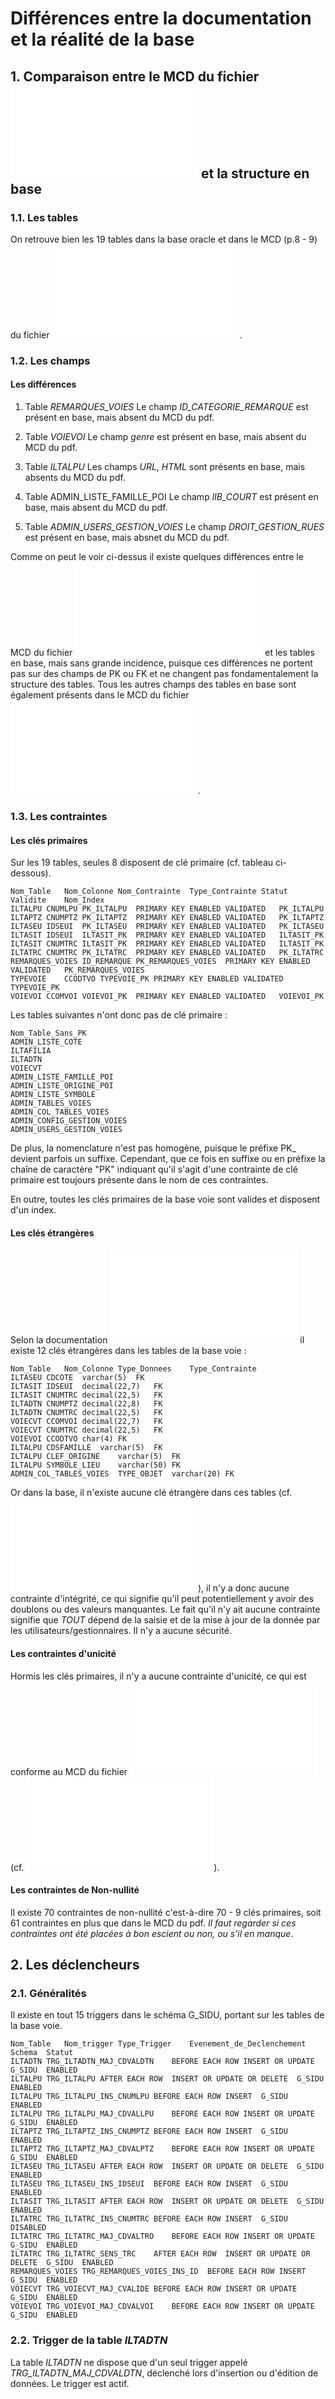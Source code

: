 # Différences entre la documentation et la réalité de la base


## 1. Comparaison entre le MCD du fichier ![doc_i2g_dev_application_2013.pdf](/doc_i2g_dev_application_2013.pdf) et la structure en base


### 1.1. Les tables
On retrouve bien les 19 tables dans la base oracle et dans le MCD (p.8 - 9) du fichier ![doc_i2g_dev_application_2013.pdf](/doc_i2g_dev_application_2013.pdf).

### 1.2. Les champs

#### Les différences

1. Table *REMARQUES_VOIES*
	Le champ *ID_CATEGORIE_REMARQUE* est présent en base, mais absent du MCD du pdf.

2. Table *VOIEVOI*
	Le champ *genre* est présent en base, mais absent du MCD du pdf.

3. Table *ILTALPU*
	Les champs *URL*, *HTML* sont présents en base, mais absents du MCD du pdf.

4. Table ADMIN_LISTE_FAMILLE_POI
	Le champ *lIB_COURT* est présent en base, mais absent du MCD du pdf.

5. Table *ADMIN_USERS_GESTION_VOIES*
	Le champ *DROIT_GESTION_RUES* est présent en base, mais absnet du MCD du pdf.  

Comme on peut le voir ci-dessus il existe quelques différences entre le MCD du fichier ![doc_i2g_dev_application_2013.pdf](/doc_i2g_dev_application_2013.pdf) et les tables en base, mais sans grande incidence, puisque ces différences ne portent pas sur des champs de PK ou FK et ne changent pas fondamentalement la structure des tables.
Tous les autres champs des tables en base sont également présents dans le MCD du fichier ![doc_i2g_dev_application_2013.pdf](/doc_i2g_dev_application_2013.pdf).


### 1.3. Les contraintes

#### Les clés primaires
Sur les 19 tables, seules 8 disposent de clé primaire (cf. tableau ci-dessous).
``` TSV
Nom_Table	Nom_Colonne	Nom_Contrainte	Type_Contrainte	Statut	Validite	Nom_Index
ILTALPU	CNUMLPU	PK_ILTALPU	PRIMARY KEY	ENABLED	VALIDATED	PK_ILTALPU
ILTAPTZ	CNUMPTZ	PK_ILTAPTZ	PRIMARY KEY	ENABLED	VALIDATED	PK_ILTAPTZ
ILTASEU	IDSEUI	PK_ILTASEU	PRIMARY KEY	ENABLED	VALIDATED	PK_ILTASEU
ILTASIT	IDSEUI	ILTASIT_PK	PRIMARY KEY	ENABLED	VALIDATED	ILTASIT_PK
ILTASIT	CNUMTRC	ILTASIT_PK	PRIMARY KEY	ENABLED	VALIDATED	ILTASIT_PK
ILTATRC	CNUMTRC	PK_ILTATRC	PRIMARY KEY	ENABLED	VALIDATED	PK_ILTATRC
REMARQUES_VOIES	ID_REMARQUE	PK_REMARQUES_VOIES	PRIMARY KEY	ENABLED	VALIDATED	PK_REMARQUES_VOIES
TYPEVOIE	CCODTVO	TYPEVOIE_PK	PRIMARY KEY	ENABLED	VALIDATED	TYPEVOIE_PK
VOIEVOI	CCOMVOI	VOIEVOI_PK	PRIMARY KEY	ENABLED	VALIDATED	VOIEVOI_PK
```

Les tables suivantes n'ont donc pas de clé primaire :
``` TSV
Nom_Table_Sans_PK
ADMIN_LISTE_COTE
ILTAFILIA
ILTADTN
VOIECVT
ADMIN_LISTE_FAMILLE_POI
ADMIN_LISTE_ORIGINE_POI
ADMIN_LISTE_SYMBOLE
ADMIN_TABLES_VOIES
ADMIN_COL_TABLES_VOIES
ADMIN_CONFIG_GESTION_VOIES
ADMIN_USERS_GESTION_VOIES
```

De plus, la nomenclature n'est pas homogène, puisque le préfixe PK_ devient parfois un suffixe. Cependant, que ce fois en suffixe ou en préfixe la chaîne de caractère "PK" indiquant qu'il s'agit d'une contrainte de clé primaire est toujours présente dans le nom de ces contraintes.  

En outre, toutes les clés primaires de la base voie sont valides et disposent d'un index.

#### Les clés étrangères
Selon la documentation ![doc_i2g_dev_application_2013.pdf](/doc_i2g_dev_application_2013.pdf) il existe 12 clés étrangères dans les tables de la base voie :
``` TSV
Nom_Table	Nom_Colonne	Type_Donnees	Type_Contrainte
ILTASEU	CDCOTE	varchar(5)	FK
ILTASIT	IDSEUI	decimal(22,7)	FK
ILTASIT	CNUMTRC	decimal(22,5)	FK
ILTADTN	CNUMPTZ	decimal(22,8)	FK
ILTADTN	CNUMTRC	decimal(22,5)	FK
VOIECVT	CCOMVOI	decimal(22,7)	FK
VOIECVT	CNUMTRC	decimal(22,5)	FK
VOIEVOI	CCODTVO	char(4)	FK
ILTALPU	CDSFAMILLE	varchar(5)	FK
ILTALPU	CLEF_ORIGINE	varchar(5)	FK
ILTALPU	SYMBOLE_LIEU	varchar(50)	FK
ADMIN_COL_TABLES_VOIES	TYPE_OBJET	varchar(20)	FK
```

Or dans la base, il n'existe aucune clé étrangère dans ces tables (cf. ![contraintes_base_voie.tsv](/contraintes_base_voie.tsv)), il n'y a donc aucune contrainte d'intégrité, ce qui signifie qu'il peut potentiellement y avoir des doublons ou des valeurs manquantes. Le fait qu'il n'y ait aucune contrainte signifie que *TOUT* dépend de la saisie et de la mise à jour de la donnée par les utilisateurs/gestionnaires. Il n'y a aucune sécurité.

#### Les contraintes d'unicité
Hormis les clés primaires, il n'y a aucune contrainte d'unicité, ce qui est conforme au MCD du fichier ![doc_i2g_dev_application_2013.pdf](/doc_i2g_dev_application_2013.pdf) (cf. ![contraintes_base_voie.tsv](/contraintes_base_voie.tsv)).

#### Les contraintes de Non-nullité
Il existe 70 contraintes de non-nullité c'est-à-dire 70 - 9 clés primaires, soit 61 contraintes en plus que dans le MCD du pdf.
*Il faut regarder si ces contraintes ont été placées à bon escient ou non, ou s'il en manque*.

## 2. Les déclencheurs

### 2.1. Généralités
Il existe en tout 15 triggers dans le schéma G_SIDU, portant sur les tables de la base voie.
``` TSV
Nom_Table	Nom_trigger	Type_Trigger	Evenement_de_Declenchement	Schema	Statut
ILTADTN	TRG_ILTADTN_MAJ_CDVALDTN	BEFORE EACH ROW	INSERT OR UPDATE	G_SIDU	ENABLED
ILTALPU	TRG_ILTALPU	AFTER EACH ROW	INSERT OR UPDATE OR DELETE	G_SIDU	ENABLED
ILTALPU	TRG_ILTALPU_INS_CNUMLPU	BEFORE EACH ROW	INSERT	G_SIDU	ENABLED
ILTALPU	TRG_ILTALPU_MAJ_CDVALLPU	BEFORE EACH ROW	INSERT OR UPDATE	G_SIDU	ENABLED
ILTAPTZ	TRG_ILTAPTZ_INS_CNUMPTZ	BEFORE EACH ROW	INSERT	G_SIDU	ENABLED
ILTAPTZ	TRG_ILTAPTZ_MAJ_CDVALPTZ	BEFORE EACH ROW	INSERT OR UPDATE	G_SIDU	ENABLED
ILTASEU	TRG_ILTASEU	AFTER EACH ROW	INSERT OR UPDATE OR DELETE	G_SIDU	ENABLED
ILTASEU	TRG_ILTASEU_INS_IDSEUI	BEFORE EACH ROW	INSERT	G_SIDU	ENABLED
ILTASIT	TRG_ILTASIT	AFTER EACH ROW	INSERT OR UPDATE OR DELETE	G_SIDU	ENABLED
ILTATRC	TRG_ILTATRC_INS_CNUMTRC	BEFORE EACH ROW	INSERT	G_SIDU	DISABLED
ILTATRC	TRG_ILTATRC_MAJ_CDVALTRO	BEFORE EACH ROW	INSERT OR UPDATE	G_SIDU	ENABLED
ILTATRC	TRG_ILTATRC_SENS_TRC	AFTER EACH ROW	INSERT OR UPDATE OR DELETE	G_SIDU	ENABLED
REMARQUES_VOIES	TRG_REMARQUES_VOIES_INS_ID	BEFORE EACH ROW	INSERT	G_SIDU	ENABLED
VOIECVT	TRG_VOIECVT_MAJ_CVALIDE	BEFORE EACH ROW	INSERT OR UPDATE	G_SIDU	ENABLED
VOIEVOI	TRG_VOIEVOI_MAJ_CDVALVOI	BEFORE EACH ROW	INSERT OR UPDATE	G_SIDU	ENABLED
```

### 2.2. Trigger de la table *ILTADTN*
La table *ILTADTN* ne dispose que d'un seul trigger appelé *TRG_ILTADTN_MAJ_CDVALDTN*, déclenché lors d'insertion ou d'édition de données. Le trigger est actif.

